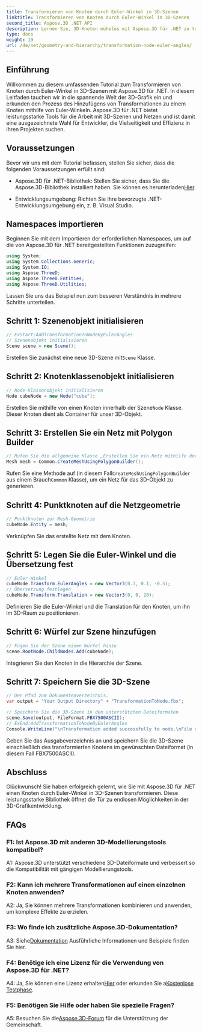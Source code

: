 ```yaml
---
title: Transformieren von Knoten durch Euler-Winkel in 3D-Szenen
linktitle: Transformieren von Knoten durch Euler-Winkel in 3D-Szenen
second_title: Aspose.3D .NET API
description: Lernen Sie, 3D-Knoten mühelos mit Aspose.3D für .NET zu transformieren. Befolgen Sie unsere Schritt-für-Schritt-Anleitung für beeindruckende Ergebnisse bei Ihren Projekten.
type: docs
weight: 19
url: /de/net/geometry-and-hierarchy/transformation-node-euler-angles/
---
```

## Einführung

Willkommen zu diesem umfassenden Tutorial zum Transformieren von Knoten durch Euler-Winkel in 3D-Szenen mit Aspose.3D für .NET. In diesem Leitfaden tauchen wir in die spannende Welt der 3D-Grafik ein und erkunden den Prozess des Hinzufügens von Transformationen zu einem Knoten mithilfe von Euler-Winkeln. Aspose.3D für .NET bietet leistungsstarke Tools für die Arbeit mit 3D-Szenen und Netzen und ist damit eine ausgezeichnete Wahl für Entwickler, die Vielseitigkeit und Effizienz in ihren Projekten suchen.

## Voraussetzungen

Bevor wir uns mit dem Tutorial befassen, stellen Sie sicher, dass die folgenden Voraussetzungen erfüllt sind:

-  Aspose.3D für .NET-Bibliothek: Stellen Sie sicher, dass Sie die Aspose.3D-Bibliothek installiert haben. Sie können es herunterladen[Hier](https://releases.aspose.com/3d/net/).

- Entwicklungsumgebung: Richten Sie Ihre bevorzugte .NET-Entwicklungsumgebung ein, z. B. Visual Studio.

## Namespaces importieren

Beginnen Sie mit dem Importieren der erforderlichen Namespaces, um auf die von Aspose.3D für .NET bereitgestellten Funktionen zuzugreifen:

```csharp
using System;
using System.Collections.Generic;
using System.IO;
using Aspose.ThreeD;
using Aspose.ThreeD.Entities;
using Aspose.ThreeD.Utilities;
```

Lassen Sie uns das Beispiel nun zum besseren Verständnis in mehrere Schritte unterteilen.

## Schritt 1: Szenenobjekt initialisieren

```csharp
// ExStart:AddTransformationToNodeByEulerAngles
// Szenenobjekt initialisieren
Scene scene = new Scene();
```

 Erstellen Sie zunächst eine neue 3D-Szene mit`Scene` Klasse.

## Schritt 2: Knotenklassenobjekt initialisieren

```csharp
// Node-Klassenobjekt initialisieren
Node cubeNode = new Node("cube");
```

 Erstellen Sie mithilfe von einen Knoten innerhalb der Szene`Node` Klasse. Dieser Knoten dient als Container für unser 3D-Objekt.

## Schritt 3: Erstellen Sie ein Netz mit Polygon Builder

```csharp
// Rufen Sie die allgemeine Klasse „Erstellen Sie ein Netz mithilfe der Polygon-Builder-Methode“ auf, um eine Netzinstanz festzulegen
Mesh mesh = Common.CreateMeshUsingPolygonBuilder(); 
```

 Rufen Sie eine Methode auf (in diesem Fall`CreateMeshUsingPolygonBuilder` aus einem Brauch`Common` Klasse), um ein Netz für das 3D-Objekt zu generieren.

## Schritt 4: Punktknoten auf die Netzgeometrie

```csharp
// Punktknoten zur Mesh-Geometrie
cubeNode.Entity = mesh;
```

Verknüpfen Sie das erstellte Netz mit dem Knoten.

## Schritt 5: Legen Sie die Euler-Winkel und die Übersetzung fest

```csharp
// Euler-Winkel
cubeNode.Transform.EulerAngles = new Vector3(0.3, 0.1, -0.5);            
// Übersetzung festlegen
cubeNode.Transform.Translation = new Vector3(0, 0, 20);
```

Definieren Sie die Euler-Winkel und die Translation für den Knoten, um ihn im 3D-Raum zu positionieren.

## Schritt 6: Würfel zur Szene hinzufügen

```csharp
// Fügen Sie der Szene einen Würfel hinzu
scene.RootNode.ChildNodes.Add(cubeNode);
```

Integrieren Sie den Knoten in die Hierarchie der Szene.

## Schritt 7: Speichern Sie die 3D-Szene

```csharp
// Der Pfad zum Dokumentenverzeichnis.
var output = "Your Output Directory" + "TransformationToNode.fbx";

// Speichern Sie die 3D-Szene in den unterstützten Dateiformaten
scene.Save(output, FileFormat.FBX7500ASCII);
// ExEnd:AddTransformationToNodeByEulerAngles
Console.WriteLine("\nTransformation added successfully to node.\nFile saved at " + output);
```

Geben Sie das Ausgabeverzeichnis an und speichern Sie die 3D-Szene einschließlich des transformierten Knotens im gewünschten Dateiformat (in diesem Fall FBX7500ASCII).

## Abschluss

Glückwunsch! Sie haben erfolgreich gelernt, wie Sie mit Aspose.3D für .NET einen Knoten durch Euler-Winkel in 3D-Szenen transformieren. Diese leistungsstarke Bibliothek öffnet die Tür zu endlosen Möglichkeiten in der 3D-Grafikentwicklung.

## FAQs

### F1: Ist Aspose.3D mit anderen 3D-Modellierungstools kompatibel?

A1: Aspose.3D unterstützt verschiedene 3D-Dateiformate und verbessert so die Kompatibilität mit gängigen Modellierungstools.

### F2: Kann ich mehrere Transformationen auf einen einzelnen Knoten anwenden?

A2: Ja, Sie können mehrere Transformationen kombinieren und anwenden, um komplexe Effekte zu erzielen.

### F3: Wo finde ich zusätzliche Aspose.3D-Dokumentation?

 A3: Siehe[Dokumentation](https://reference.aspose.com/3d/net/) Ausführliche Informationen und Beispiele finden Sie hier.

### F4: Benötige ich eine Lizenz für die Verwendung von Aspose.3D für .NET?

 A4: Ja, Sie können eine Lizenz erhalten[Hier](https://purchase.aspose.com/buy) oder erkunden Sie a[Kostenlose Testphase](https://releases.aspose.com/).

### F5: Benötigen Sie Hilfe oder haben Sie spezielle Fragen?

 A5: Besuchen Sie die[Aspose.3D-Forum](https://forum.aspose.com/c/3d/18) für die Unterstützung der Gemeinschaft.